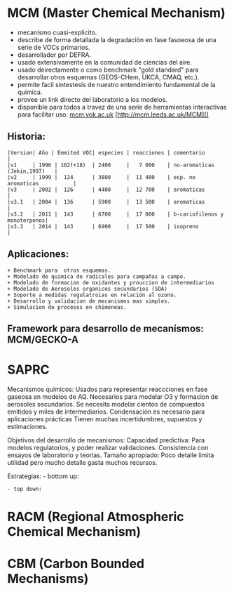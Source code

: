 # MCM (Master Chemical Mechanism)
- mecanísmo cuasi-explicito.
- describe de forma detallada la degradaciòn en fase fasoeosa de una serie de VOCs primarios.
- desarrollador por DEFRA.
- usado extensivamente en la comunidad de ciencias del aire.
- usado deirectamente o como benchmark "gold standard" para desarrollar otros esquemas (GEOS-CHem, UKCA, CMAQ, etc.).
- permite facil sintestesis de nuestro entendimiento fundamental de la quimica.
- provee un link directo del laboratorio a los modelos.
- disponible para todos a travez de una serie de herramientas interactivas para facilitar uso:
[mcm.yok.ac.uk]()
[http://mcm.leeds.ac.uk/MCM]()

## Historia:
	
	|Version| Año | Emmited VOC| especies | reacciones | comentario                   | 
	|v1 	| 1996 | 102(+18)  | 2400     |   7 000    | no-aromaticas (Jekin,1997)   |
	|v2 	| 1999 |  124      | 3800     |  11 400    | esp. no aromaticas           | 
	|v3 	| 2002 |  126      | 4400     |  12 700    | aromaticas                   | 
	|v3.1	| 2004 |  136      | 5900     |  13 500    | aromaticas                   | 
	|v3.2   | 2011 |  143      | 6700     |  17 000    | b-cariofilenos y monoterpenos| 
	|v3.3 	| 2014 |  143      | 6900     |  17 500    | isopreno                     | 

## Aplicaciones:
	+ Benchmark para  otros esquemas.
	+ Modelado de quimica de radicales para campañas a campo.
	+ Modelado de formacion de oxidantes y prouccion de intermediarios
	+ Modelado de Aerosoles organicos secundarios (SOA)
	+ Soporte a medidas regulatroias en relación al ozono.
	+ Desarrollo y validacion de mecanismos mas simples.
	+ Simulacion de procesos en chimeneas.

## Framework para desarrollo de mecanísmos: MCM/GECKO-A


# SAPRC


Mecanismos quimicos:
	Usados para representar reaccciones en fase gaseosa en modelos de AQ.
	Necesarios para modelar O3 y formacion de aerosoles secundarios.
	Se necesita modelar cientos de compuestos emitidos y miles de intermediarios.
	Condensación es necesario para aplicaciones prácticas
	Tienen muchas incertidumbres, supuestos y estimaciones.

Objetivos del desarrollo de mecanismos:
	Capacidad predictiva: Para modelos regulatorios, y poder realizar validaciones.
	Consistencia con ensayos de laboratorio y teorias.
	Tamaño apropiado: Poco detalle limita utilidad pero mucho detalle gasta muchos recursos.

Estrategias:
	- bottom up:

	- top down:





# RACM (Regional Atmospheric Chemical Mechanism)





# CBM (Carbon Bounded Mechanisms)
